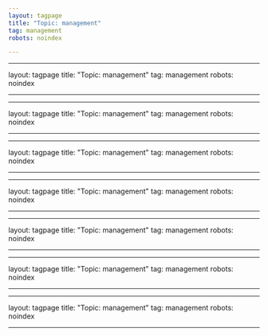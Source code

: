 ```yaml
---
layout: tagpage
title: "Topic: management"
tag: management
robots: noindex

---
```

---
layout: tagpage
title: "Topic: management"
tag: management
robots: noindex

---
---
layout: tagpage
title: "Topic: management"
tag: management
robots: noindex

---
---
layout: tagpage
title: "Topic: management"
tag: management
robots: noindex

---
---
layout: tagpage
title: "Topic: management"
tag: management
robots: noindex

---
---
layout: tagpage
title: "Topic: management"
tag: management
robots: noindex

---
---
layout: tagpage
title: "Topic: management"
tag: management
robots: noindex

---
---
layout: tagpage
title: "Topic: management"
tag: management
robots: noindex

---
